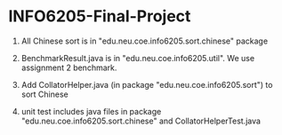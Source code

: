 # INFO6205-Final-Project

1. All Chinese sort is in "edu.neu.coe.info6205.sort.chinese" package

2. BenchmarkResult.java is in "edu.neu.coe.info6205.util". We use assignment 2 benchmark.

3. Add CollatorHelper.java (in package "edu.neu.coe.info6205.sort") to sort Chinese

4. unit test includes java files in package "edu.neu.coe.info6205.sort.chinese" and CollatorHelperTest.java
